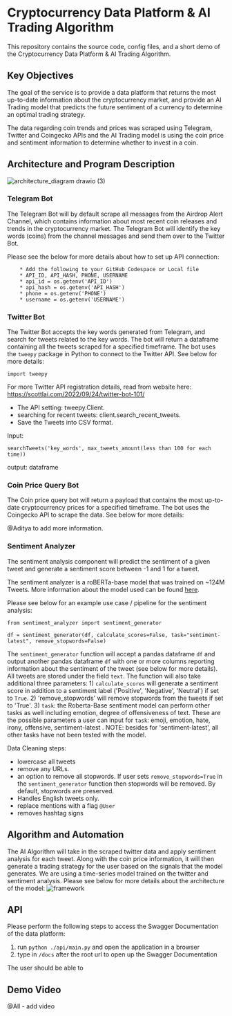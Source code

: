 # Cryptocurrency Data Platform & AI Trading Algorithm

This repository contains the source code, config files, and a short demo of the Cryptocurrency Data Platform & AI Trading Algorithm. 

## Key Objectives
The goal of the service is to provide a data platform that returns the most up-to-date information about the cryptocurrency market, and provide an AI Trading model that predicts the future sentiment of a currency to determine an optimal trading strategy. 

The data regarding coin trends and prices was scraped using Telegram, Twitter and Coingecko APIs and the AI Trading model is using the coin price and sentiment information to determine whether to invest in a coin. 

## Architecture and Program Description

![architecture_diagram drawio (3)](https://user-images.githubusercontent.com/25168588/207426200-9d74b4d0-12f0-4687-b49b-c770a591e2c8.png)

### Telegram Bot
The Telegram Bot will by default scrape all messages from the Airdrop Alert Channel, which contains information about most recent coin releases and trends in the cryptocurrency market. The Telegram Bot will identify the key words (coins) from the channel messages and send them over to the Twitter Bot.

Please see the below for more details about how to set up API connection:
```
    * Add the following to your GitHub Codespace or Local file
    * API_ID, API_HASH, PHONE, USERNAME
    * api_id = os.getenv('API_ID')
    * api_hash = os.getenv('API_HASH')
    * phone = os.getenv('PHONE')
    * username = os.getenv('USERNAME')
```

### Twitter Bot
The Twitter Bot accepts the key words generated from Telegram, and search for tweets related to the key words. The bot will return a dataframe containing all the tweets scraped for a specified timeframe. The bot uses the `tweepy` package in Python to connect to the Twitter API. See below for more details:

```
import tweepy
```
For more Twitter API registration details, read from website here: https://scottlai.com/2022/09/24/twitter-bot-101/

* The API setting:  tweepy.Client.
* searching for recent tweets: client.search_recent_tweets.
* Save the Tweets into CSV format.

Input:
```
searchTweets('key_words', max_tweets_amount(less than 100 for each time))
```

output: dataframe 

### Coin Price Query Bot
The Coin price query bot will return a payload that contains the most up-to-date cryptocurrency prices for a specified timeframe. The bot uses the Coingecko API to scrape the data. See below for more details:

@Aditya to add more information.

### Sentiment Analyzer
The sentiment analysis component will predict the sentiment of a given tweet and generate a sentiment score between -1 and 1 for a tweet. 

The sentiment analyzer is a roBERTa-base model that was trained on ~124M Tweets. More information about the model used can be found [here](https://huggingface.co/cardiffnlp/twitter-roberta-base-sentiment-latest).

Please see below for an example use case / pipeline for the sentiment analysis:

```
from sentiment_analyzer import sentiment_generator

df = sentiment_generator(df, calculate_scores=False, task="sentiment-latest", remove_stopwords=False)
```

The `sentiment_generator` function will accept a pandas dataframe `df` and output another pandas dataframe `df` with one or more columns reporting information about the sentiment of the tweet (see below for more details). All tweets are stored under the field `text`. The function will also take additional three parameters: 1) `calculate_scores` will generate a sentiment score in addition to a sentiment label ('Positive', 'Negative', 'Neutral') if set to `True`. 2) 'remove_stopwords' will remove stopwords from the tweets if set to 'True'. 3) `task`: the Roberta-Base sentiment model can perform other tasks as well including emotion, degree of offensiveness of text. These are the possible parameters a user can input for `task`: emoji, emotion, hate, irony, offensive, sentiment-latest . NOTE: besides for 'sentiment-latest', all other tasks have not been tested with the model.

Data Cleaning steps:
* lowercase all tweets
* remove any URLs.
* an option to remove all stopwords. If user sets `remove_stopwords=True` in the `sentiment_generator` function then stopwords will be removed. By default, stopwords are preserved.
* Handles English tweets only.
* replace mentions with a flag `@User`
* removes hashtag signs

## Algorithm and Automation
The AI Algorithm will take in the scraped twitter data and apply sentiment analysis for each tweet. Along with the coin price information, it will then generate a trading strategy for the user based on the signals that the model generates. We are using a time-series model trained on the twitter and sentiment analysis. Please see below for more details about the architecture of the model: 
![framework](https://user-images.githubusercontent.com/55003943/197669184-325a8619-6a53-42bc-bf10-f14f4e8c9001.png)

## API
Please perform the following steps to access the Swagger Documentation of the data platform:

1) run `python ./api/main.py` and open the application in a browser
2) type in `/docs` after the root url to open up the Swagger Documentation

The user should be able to 

## Demo Video
@All - add video


